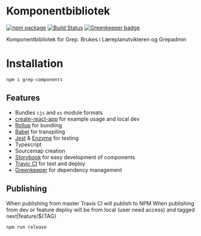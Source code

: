 # Komponentbibliotek

[![npm package](https://img.shields.io/npm/v/grep-components/latest.svg)](https://www.npmjs.com/package/grep-components) 
[![Build Status](https://travis-ci.com/Utdanningsdirektoratet/Grep-komponenter.svg?branch=master)](https://travis-ci.com/Utdanningsdirektoratet/Grep-komponenter) [![Greenkeeper badge](https://badges.greenkeeper.io/Utdanningsdirektoratet/Grep-komponenter.svg)](https://greenkeeper.io/)

Komponentbibliotek for Grep. Brukes i Læreplanutvikleren og Grepadmin

# Installation

    npm i grep-components

## Features

- Bundles `cjs` and `es` module formats
- [create-react-app](https://github.com/facebookincubator/create-react-app) for example usage and local dev
- [Rollup](https://rollupjs.org/) for bundling
- [Babel](https://babeljs.io/) for transpiling
- [Jest](https://facebook.github.io/jest/) & [Enzyme](https://github.com/airbnb/enzyme) for testing
- Typescript
- Sourcemap creation
- [Storybook](https://storybook.js.org) for easy development of components
- [Travic CI](https://travis-ci.org) for test and deploy
- [Greenkeeper](https://greenkeeper.io) for dependency management

## Publishing
When publishing from master Travis CI will publish to NPM
When publishing from dev or feature deploy will be from local (user need access) and tagged next|feature/${TAG}

    npm run release


